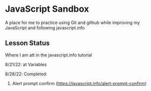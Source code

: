 # JavaScript Sandbox
A place for me to practice using Git and github while improving my JavaScript and following javascript.info

## Lesson Status
Where I am att in the javascript.info tutorial

8/21/22: at Variables

8/28/22: Completed:
1. Alert prompt confirm (https://javascript.info/alert-prompt-confirm)